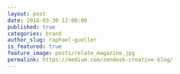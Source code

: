 ```yaml
---
layout: post
date: 2018-03-30 12:00:00
published: true
categories: brand
author_slug: raphael-gueller
is_featured: true
feature_image: posts/relate_magazine.jpg
permalink: https://medium.com/zendesk-creative-blog/
---
```

